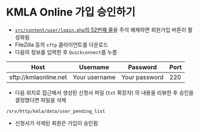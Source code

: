 # KMLA Online 가입 승인하기

* [`src/content/user/login.php`의 52번째 줄](https://github.com/kmladotnet/kmlaonline/blob/master/src/content/user/login.php#L52)을 주석 해제하면 회원가입 버튼이 활성화됨
* FileZilla 등의 `sftp` 클라이언트를 다운로드
* 다음의 정보를 입력한 후 `Quickconnect`를 누름

|Host                 |Username     |Password     |Port|
|---------------------|-------------|-------------|----|
|sftp://kmlaonline.net|Your username|Your password|220 |

* 다음 위치로 접근해서 생성된 신청서 파일 (`txt` 확장자) 의 내용을 리뷰한 후 승인을 결정했다면 파일을 삭제

```
/srv/http/kmla/data/user_pending_list
```

* 신청서가 삭제된 회원은 가입이 승인됨